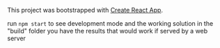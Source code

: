 This project was bootstrapped with [Create React App](https://github.com/facebookincubator/create-react-app).

run ```npm start``` to see development mode and the working solution
in the "build" folder you have the results that would work if served by a web server
